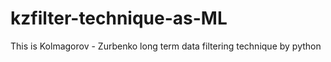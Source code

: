 # kzfilter-technique-as-ML
This is Kolmagorov - Zurbenko long term data filtering technique by python
